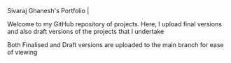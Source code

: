 
Sivaraj Ghanesh's Portfolio |

Welcome to my GitHub repository of projects. Here, I upload final versions and also draft versions of the projects that I undertake

Both Finalised and Draft versions are uploaded to the main branch for ease of viewing
